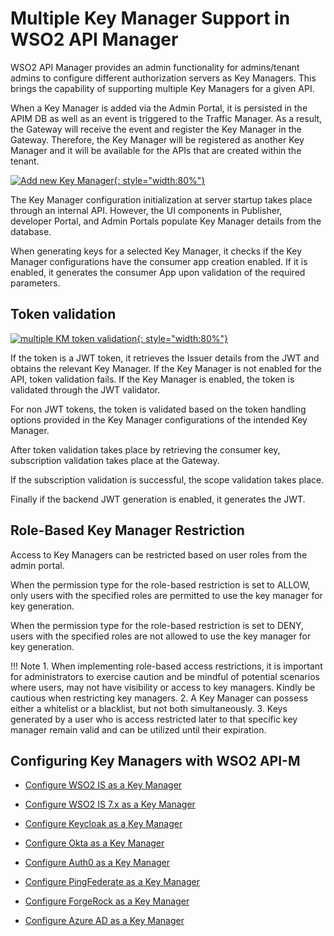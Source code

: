 # Multiple Key Manager Support in WSO2 API Manager

WSO2 API Manager provides an admin functionality for admins/tenant admins to configure different authorization servers as Key Managers.
This brings the capability of supporting multiple Key Managers for a given API.

When a Key Manager is added via the Admin Portal, it is persisted in the APIM DB as well as an event is triggered to the Traffic Manager. As a result, the Gateway will receive the event and register the Key Manager in the Gateway.
Therefore, the Key Manager will be registered as another Key Manager and it will be available for the APIs that are created within the tenant.

[![Add new Key Manager]({{base_path}}/assets/img/administer/add-km-overview.png){: style="width:80%"}]({{base_path}}/assets/img/administer/add-km-overview.png)

The Key Manager configuration initialization at server startup takes place through an internal API. However, the UI components in Publisher, developer Portal, and Admin Portals populate Key Manager details from the database.

When generating keys for a selected Key Manager, it checks if the Key Manager configurations have the consumer app creation enabled. If it is enabled, it generates the consumer App upon validation of the required parameters.

## Token validation

[![multiple KM token validation]({{base_path}}/assets/img/administer/multiple-km-token-validation.png){: style="width:80%"}]({{base_path}}/assets/img/administer/multiple-km-token-validation.png)

If the token is a JWT token, it retrieves the Issuer details from the JWT and obtains the relevant Key Manager. If the Key Manager is not enabled for the API, token validation fails.
If the Key Manager is enabled, the token is validated through the JWT validator.

For non JWT tokens, the token is validated based on the token handling options provided in the Key Manager configurations of the intended Key Manager.

After token validation takes place by retrieving the consumer key, subscription validation takes place at the Gateway.

If the subscription validation is successful, the scope validation takes place.

Finally if the backend JWT generation is enabled, it generates the JWT.


## Role-Based Key Manager Restriction

Access to Key Managers can be restricted based on user roles from the admin portal.

When the permission type for the role-based restriction is set to ALLOW, only users with the specified roles are permitted to use the key manager for key generation. 

When the permission type for the role-based restriction is set to DENY, users with the specified roles are not allowed to use the key manager for key generation.

!!! Note
      1. When implementing role-based access restrictions, it is important for administrators to exercise caution and be mindful of potential scenarios where users, may not have visibility or access to key managers. Kindly be cautious when restricting key managers.
      2. A Key Manager can possess either a whitelist or a blacklist, but not both simultaneously.
      3. Keys generated by a user who is access restricted later to that specific key manager remain valid and can be utilized until their expiration.


## Configuring Key Managers with WSO2 API-M

- [Configure WSO2 IS as a Key Manager]({{base_path}}/administer/key-managers/configure-wso2is-connector/)

- [Configure WSO2 IS 7.x as a Key Manager]({{base_path}}/administer/key-managers/configure-wso2is7-connector/)

- [Configure Keycloak as a Key Manager]({{base_path}}/administer/key-managers/configure-keycloak-connector/)

- [Configure Okta as a Key Manager]({{base_path}}/administer/key-managers/configure-okta-connector/)

- [Configure Auth0 as a Key Manager]({{base_path}}/administer/key-managers/configure-auth0-connector/)

- [Configure PingFederate as a Key Manager]({{base_path}}/administer/key-managers/configure-pingfederate-connector/)

- [Configure ForgeRock as a Key Manager]({{base_path}}/administer/key-managers/configure-forgerock-connector/)

- [Configure Azure AD as a Key Manager]({{base_path}}/administer/key-managers/configure-azure-ad-key-manager/)